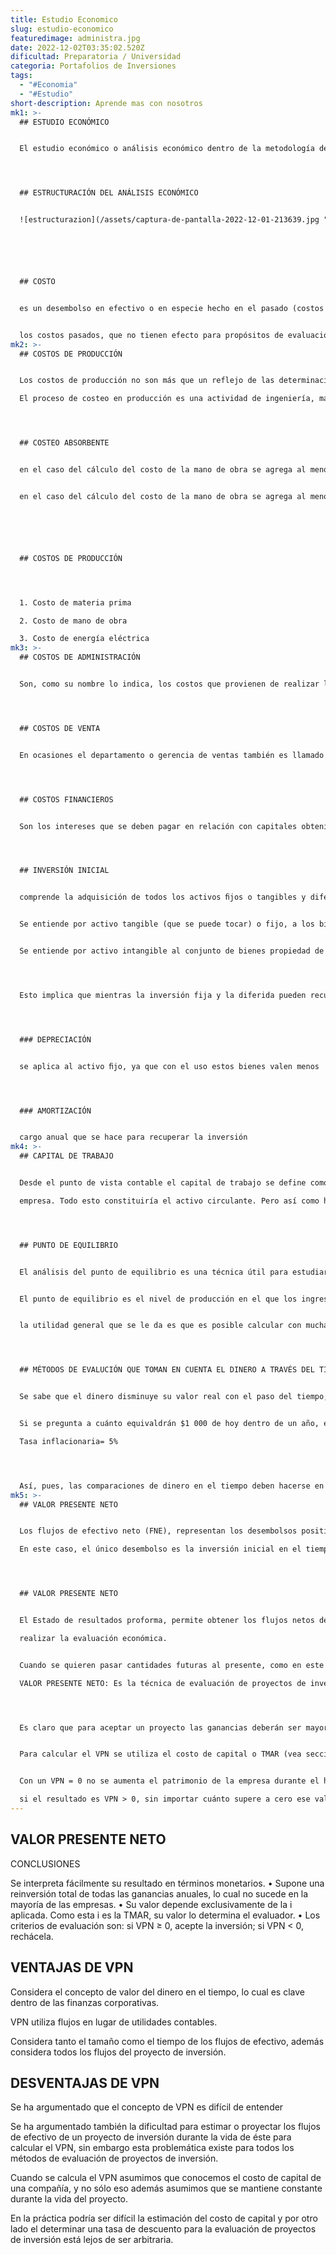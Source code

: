 ```yaml
---
title: Estudio Economico
slug: estudio-economico
featuredimage: administra.jpg
date: 2022-12-02T03:35:02.520Z
dificultad: Preparatoria / Universidad
categoria: Portafolios de Inversiones
tags:
  - "#Economia"
  - "#Estudio"
short-description: Aprende mas con nosotros
mk1: >-
  ## ESTUDIO ECONÓMICO


  El estudio económico o análisis económico dentro de la metodología de evaluación de proyectos, consiste en expresar en términos monetarios todas las determinaciones hechas en el estudio técnico. Las decisiones que se hayan tomado en el estudio técnico —en términos de cantidad de materia prima necesaria y cantidad de desechos del proceso, cantidad de mano de obra directa e indirecta, cantidad de personal administrativo, número y capacidad de equipo y maquinaria necesarios para el proceso, etc.— ahora deberán aparecer en forma de inversiones y gastos.




  ## ESTRUCTURACIÓN DEL ANÁLISIS ECONÓMICO


  ![estructurazion](/assets/captura-de-pantalla-2022-12-01-213639.jpg "estructurazion")






  ## COSTO


  es un desembolso en efectivo o en especie hecho en el pasado (costos hundidos), en el presente (inversión), en el futuro (costos futuros) o en forma virtual (costo de oportunidad)


  los costos pasados, que no tienen efecto para propósitos de evaluación, se llaman costos hundidos, a los costos o desembolsos hechos en el presente (tiempo cero) en una evaluación económica se les llama inversión, en un estado de resultados pro-forma o proyectado en una evaluación, se utilizarían los costos futuros y el llamado costo de oportunidad sería un buen ejemplo de costo virtual, así como también lo es el asentar cargos por depreciación en un estado de resultados, sin que en realidad se haga un desembolso.
mk2: >-
  ## COSTOS DE PRODUCCIÓN


  Los costos de producción no son más que un reflejo de las determinaciones realizadas en el estudio técnico. 

  El proceso de costeo en producción es una actividad de ingeniería, más que de contabilidad, si se determina que el proceso productivo requiere de 25 obreros y sucede que cuando arranca la planta se observa que son insuficientes y que aún faltan tres trabajadores más, la responsabilidad no será de contabilidad, que se concretó a anotar el salario de los trabajadores que se le solicitaron. El método de costeo que se utiliza en la evaluación de proyectos se llama costeo absorbente.




  ## COSTEO ABSORBENTE


  en el caso del cálculo del costo de la mano de obra se agrega al menos 35% de prestaciones sociales al costo total anual, lo que significa que no es necesario desglosar el importe específico de cada una, sino que en una sola cifra de 35% se absorben todos los conceptos que esas prestaciones implican.


  en el caso del cálculo del costo de la mano de obra se agrega al menos 35% de prestaciones sociales al costo total anual, lo que significa que no es necesario desglosar el importe específico de cada una, sino que en una sola cifra de 35% se absorben todos los conceptos que esas prestaciones implican.






  ## COSTOS DE PRODUCCIÓN




  1. Costo de materia prima 

  2. Costo de mano de obra

  3. Costo de energía eléctrica
mk3: >-
  ## COSTOS DE ADMINISTRACIÓN


  Son, como su nombre lo indica, los costos que provienen de realizar la función de administración en la empresa. Sin embargo, tomados en un sentido amplio, no sólo significan los sueldos del ge- rente o director general y de los contadores, auxiliares, secretarias, así como los gastos generales de oficina. Una empresa de cierta envergadura puede contar con direcciones o gerencias de planeación, investigación y desarrollo, recursos humanos y selección de personal, relaciones públicas, finanzas o ingeniería 




  ## COSTOS DE VENTA


  En ocasiones el departamento o gerencia de ventas también es llamado de mercadotecnia. En este sentido vender no significa sólo hacer llegar el producto al intermediario o consumidor, sino que implica una actividad mucho más amplia. Mercadotecnia abarca, entre otras muchas actividades, la investigación y el desarrollo de nuevos mercados o de nuevos productos adaptados a los gustos y necesidades de los consumidores; el estudio de la estratificación del mercado; las cuotas y el porcentaje de participación de la competencia en el mercado; la adecuación de la publicidad que realiza la empresa; la tendencia de las ventas, etc. Como se observa, un departamento de mercadotecnia puede constar no sólo de un gerente, una secretaria, vendedores y choferes, sino también de personal altamente capacitado y especializado, cuya función no es precisamente vender. La magnitud del costo de venta dependerá tanto del tamaño de la empresa, como del tipo de actividades que los promotores del proyecto quieran que desarrolle ese departamento




  ## COSTOS FINANCIEROS


  Son los intereses que se deben pagar en relación con capitales obtenidos en préstamo. Algunas veces estos costos se incluyen en los generales y de administración, pero lo correcto es registrarlos por separado, ya que un capital prestado puede tener usos muy diversos y no hay por qué cargarlo a un área específica. La ley tributaria permite cargar estos intereses como gastos deducibles de impuestos. El detalle de cómo se calculan y se aplican aparece en “Financiamiento.




  ## INVERSIÓN INICIAL


  comprende la adquisición de todos los activos ﬁjos o tangibles y diferidos o intangibles necesarios para iniciar las operaciones de la empresa.


  Se entiende por activo tangible (que se puede tocar) o fijo, a los bienes propiedad de la empresa, como terrenos, edificios, maquinaria, equipo, mobiliario, vehículos de transporte, herramientas y otros. Se le llama fijo porque la empresa no puede desprenderse fácilmente de él sin que ello ocasione problemas a sus actividades productivas.


  Se entiende por activo intangible al conjunto de bienes propiedad de la empresa, necesarios para su funcionamiento, y que incluyen: patentes de invención, marcas, diseños comerciales o industriales, nombres comerciales, asistencia técnica o transferencia de tecnología, gastos preoperativos, de instalación y puesta en marcha, contratos de servicios .




  Esto implica que mientras la inversión fija y la diferida pueden recuperarse por la vía fiscal, mediante la depreciación y la amortización,




  ### DEPRECIACIÓN


  se aplica al activo ﬁjo, ya que con el uso estos bienes valen menos




  ### AMORTIZACIÓN


  cargo anual que se hace para recuperar la inversión
mk4: >-
  ## CAPITAL DE TRABAJO


  Desde el punto de vista contable el capital de trabajo se define como la diferencia aritmética entre el activo circulante y el pasivo circulante. Desde el punto de vista práctico, está representado por el capital adicional (distinto de la inversión en activo fijo y diferido) con que hay que contar para que empiece a funcionar una empresa; esto es, hay que financiar la primera producción antes de recibir ingresos; entonces, debe comprarse materia prima, pagar mano de obra directa que la transforme, otorgar crédito en las primeras ventas y contar con cierta cantidad en efectivo para sufragar los gastos diarios de la

  empresa. Todo esto constituiría el activo circulante. Pero así como hay que invertir en estos rubros, también se puede obtener crédito a corto plazo en conceptos como impuestos y algunos servicios y proveedores, y esto es el pasivo circulante. De aquí se origina el concepto de capital de trabajo, es decir, el capital con que hay que contar para empezar a trabajar.




  ## PUNTO DE EQUILIBRIO


  El análisis del punto de equilibrio es una técnica útil para estudiar las relaciones entre los costos fijos, los costos variables y los ingresos.


  El punto de equilibrio es el nivel de producción en el que los ingresos por ventas son exactamente iguales a la suma de los costos fijos y los variables.


  la utilidad general que se le da es que es posible calcular con mucha facilidad el punto mínimo de producción al que debe operarse para no incurrir en pérdidas, sin que esto signifique que aunque haya ganancias éstas sean suficientes para hacer rentable el proyecto. También sirve en el caso de una empresa que elabora una gran cantidad de productos y que puede fabricar otros sin inversión adicional, como es el caso de las compañías editoriales, las panaderías y las fábricas de piezas eléctricas, las cuales, con este método evalúan fácilmente cuál es la producción mínima que debe lograrse en la elaboración de un nuevo artículo para lograr el punto de equilibrio. Si se vende una cantidad superior al punto de equilibrio, el nuevo producto habrá hecho una contribución marginal al beneficio total de la empresa.




  ## MÉTODOS DE EVALUCIÓN QUE TOMAN EN CUENTA EL DINERO A TRAVÉS DEL TIEMPO 


  Se sabe que el dinero disminuye su valor real con el paso del tiempo, a una tasa aproximadamente igual al nivel de inflación vigente. Esto implica que el método de análisis empleado deberá tomar en cuenta este cambio de valor real del dinero a través del tiempo. 


  Si se pregunta a cuánto equivaldrán $1 000 de hoy dentro de un año, es decir si se compra un artículo al principio del año (por ejemplo, un libro) por $1 000, al final de ese año sólo se podrá adquirir el mismo libro si se tiene $1 050. Considerando:

  Tasa inflacionaria= 5%




  Así, pues, las comparaciones de dinero en el tiempo deben hacerse en términos del valor adquisitivo real o de su equivalencia en distintos periodos, no con base en su valor nominal.
mk5: >-
  ## VALOR PRESENTE NETO


  Los flujos de efectivo neto (FNE), representan los desembolsos positivos o negativos de la empresa. 

  En este caso, el único desembolso es la inversión inicial en el tiempo cero, aunque podría darse el caso de que en determinado año hubiera una pérdida (en vez de ganancia), y entonces aparecería en el diagrama de flujo una flecha hacia abajo.




  ## VALOR PRESENTE NETO


  El Estado de resultados proforma, permite obtener los flujos netos de efectivo (FNE ), y que éstos sirven para

  realizar la evaluación económica.


  Cuando se quieren pasar cantidades futuras al presente, como en este caso, se usa una tasa de descuento, llamada así porque descuenta el valor del dinero en el futuro a su equivalente en el presente, y a los flujos traídos al tiempo cero se les llama flujos descontados.

  VALOR PRESENTE NETO: Es la técnica de evaluación de proyectos de inversión que suma los flujos descontados en el presente y restar la inversión inicial equivale a comparar todas las ganancias esperadas contra todos los desembolsos necesarios para producir esas ganancias, en términos de su valor equivalente en este momento o tiempo cero.




  Es claro que para aceptar un proyecto las ganancias deberán ser mayores que los desembolsos, lo cual dará por resultado que el VPN sea mayor que cero


  Para calcular el VPN se utiliza el costo de capital o TMAR (vea sección “Costo de capital o tasa mínima aceptable de rendimiento” 


  Con un VPN = 0 no se aumenta el patrimonio de la empresa durante el horizonte de planeación estudiado, si el costo de capital o TMAR es igual al promedio de la inflación en ese periodo.

  si el resultado es VPN > 0, sin importar cuánto supere a cero ese valor, esto sólo implica una ganancia
---
```

## VALOR PRESENTE NETO
CONCLUSIONES

Se interpreta fácilmente su resultado en términos monetarios.
•	Supone una reinversión total de todas las ganancias anuales, lo cual no sucede en la mayoría de las empresas.
•	Su valor depende exclusivamente de la i aplicada. Como esta i es la TMAR, su valor lo determina el evaluador.
•	Los criterios de evaluación son: si VPN ≥ 0, acepte la inversión; si VPN < 0, rechácela.



## VENTAJAS DE VPN

Considera el concepto de valor del dinero en el tiempo, lo cual es clave dentro de las finanzas corporativas.


VPN utiliza flujos en lugar de utilidades contables.


Considera tanto el tamaño como el tiempo de los flujos de efectivo, además considera todos los flujos del proyecto de inversión.



## DESVENTAJAS DE VPN

Se ha argumentado que el concepto de VPN es difícil de entender


Se ha argumentado también la dificultad para estimar o proyectar los flujos de efectivo de un proyecto de inversión durante la vida de éste para calcular el VPN, sin embargo esta problemática existe para todos los métodos de evaluación de proyectos de inversión.


Cuando se calcula el VPN asumimos que conocemos el costo de capital de una compañía, y no sólo eso además asumimos que se mantiene constante durante la vida del proyecto.


En la práctica podría ser difícil la estimación del costo de capital y por otro lado el determinar una tasa de descuento para la evaluación de proyectos de inversión está lejos de ser arbitraria.